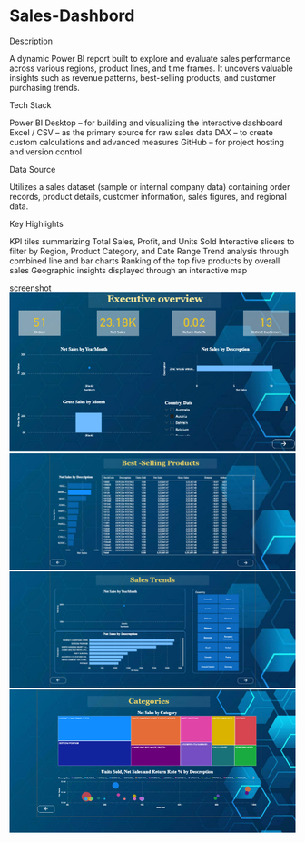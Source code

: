 # Sales-Dashbord
Description

A dynamic Power BI report built to explore and evaluate sales performance across various regions, product lines, and time frames. It uncovers valuable insights such as revenue patterns, best-selling products, and customer purchasing trends.

Tech Stack

Power BI Desktop – for building and visualizing the interactive dashboard
Excel / CSV – as the primary source for raw sales data
DAX – to create custom calculations and advanced measures
GitHub – for project hosting and version control

Data Source

Utilizes a sales dataset (sample or internal company data) containing order records, product details, customer information, sales figures, and regional data.

Key Highlights

KPI tiles summarizing Total Sales, Profit, and Units Sold
Interactive slicers to filter by Region, Product Category, and Date Range
Trend analysis through combined line and bar charts
Ranking of the top five products by overall sales
Geographic insights displayed through an interactive map

screenshot
![overview](https://github.com/avi-201/Sales-Dashbord/blob/main/overview%20.png)
![Best Selling Product](https://github.com/avi-201/Sales-Dashbord/blob/main/best%20selling%20product.png)
![sales catagory](https://github.com/avi-201/Sales-Dashbord/blob/main/sales%20catagory.png)
![catagory](https://github.com/avi-201/Sales-Dashbord/blob/main/catagory.png)
